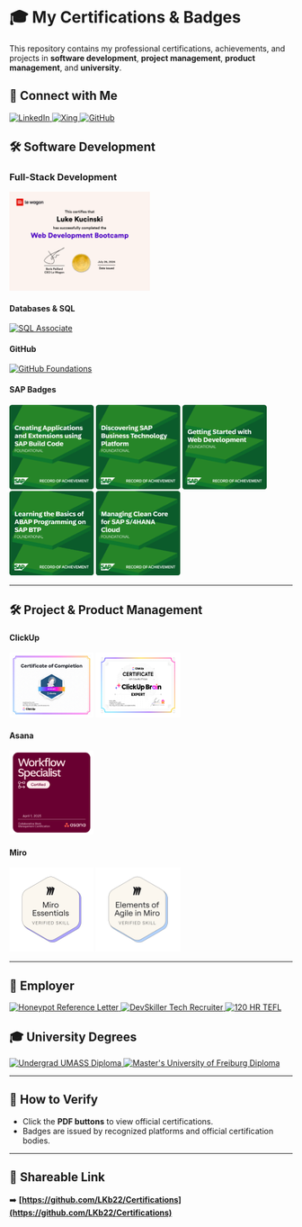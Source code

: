 # 🎓 My Certifications & Badges

This repository contains my professional certifications, achievements, and projects in **software development**, **project management**, **product management**, and **university**.

## 🔗 Connect with Me

<p align="left">
  <a href="https://www.linkedin.com/in/luke-kucinski-52198617a/" target="_blank">
    <img src="https://img.shields.io/badge/LinkedIn-0A66C2?style=for-the-badge&logo=linkedin&logoColor=white" alt="LinkedIn">
  </a>
  <a href="https://login.xing.com/?locale=en&dest_url=https%3A%2F%2Fwww.xing.com%2Fprofile%2FLuke_Kucinski097248" target="_blank">
    <img src="https://img.shields.io/badge/Xing-026466?style=for-the-badge&logo=xing&logoColor=white" alt="Xing">
  </a>
  <a href="https://github.com/LKb22" target="_blank">
    <img src="https://img.shields.io/badge/GitHub-181717?style=for-the-badge&logo=github&logoColor=white" alt="GitHub">
  </a>
</p>

## 🛠️ Software Development

### Full-Stack Development
<p align="left">
  <img src="https://github.com/LKb22/Certifications/blob/main/items/Diploma%20image.png" width="250">
</p>

#### Databases & SQL
<p align="left">
  <a href="https://github.com/LKb22/Certifications/blob/main/items/SQL%20Associate.pdf" target="_blank">
    <img src="https://img.shields.io/badge/Datacamp%20SQL%20Associate-PDF-green?style=for-the-badge&logo=mortar-board" alt="SQL Associate">
  </a>
</p>

#### GitHub
<p align="left">
  <a href="https://github.com/LKb22/Certifications/blob/main/items/GitHubFoundations_Badge.pdf" target="_blank">
    <img src="https://img.shields.io/badge/GitHub%20Foundations-PDF-green?style=for-the-badge&logo=mortar-board" alt="GitHub Foundations">
  </a>
</p>

#### SAP Badges
<p align="left">
  <img src="https://github.com/LKb22/Certifications/blob/main/items/Creating%20Applications%20and%20Extensions%20using%20SAP%20Build%20Code.png" width="150">
  <img src="https://github.com/LKb22/Certifications/blob/main/items/Discovering%20SAP%20Business%20Technology%20Platform.png" width="150">
  <img src="https://github.com/LKb22/Certifications/blob/main/items/Getting%20Started%20with%20Web%20Development.png" width="150">
  <img src="https://github.com/LKb22/Certifications/blob/main/items/Learning%20the%20Basics%20of%20ABAP%20Programming%20on%20SAP%20BTP.png" width="150">
  <img src="https://github.com/LKb22/Certifications/blob/main/items/Managing%20Clean%20Core%20for%20SAP%20S4HANA%20Cloud.png" width="150">
</p>

---

## 🛠️ Project & Product Management
#### ClickUp
<p align="left">
  <img src="https://github.com/LKb22/Certifications/blob/main/items/ClickUp%20Expert.jpg" width="150">
  <img src="https://github.com/LKb22/Certifications/blob/main/items/ClickUpBrain%20Expert.jpg" width="150">
</p>

#### Asana
<p align="left">
  <img src="https://github.com/LKb22/Certifications/blob/main/items/Workflow%20Specialist.png" width="150">
</p>

#### Miro
<p align="left">
  <img src="https://github.com/LKb22/Certifications/blob/main/items/miro-essentials.png" width="150">
  <img src="https://github.com/LKb22/Certifications/blob/main/items/Elements%20of%20Agile%20in%20Miro.png" width="150">
</p>

---

## **:pencil: Employer**
<p align="left">
  <a href="https://github.com/LKb22/Certifications/blob/main/items/Luke_Kucinski_Abschlusszeugnis.pdf" target="_blank">
    <img src="https://img.shields.io/badge/Honeypot%20Reference%20Letter-PDF-green?style=for-the-badge&logo=mortar-board" alt="Honeypot Reference Letter">
  </a>
  <a href="https://github.com/LKb22/Certifications/blob/main/items/DevSkiller%20Tech%20Recruitment.png" target="_blank">
    <img src="https://img.shields.io/badge/DevSkiller%20Tech%20Recruiter-PDF-green?style=for-the-badge&logo=mortar-board" alt="DevSkiller Tech Recruiter">
  </a>
  <a href="https://github.com/LKb22/Certifications/blob/main/items/TEFL%20Certificate.pdf" target="_blank">
    <img src="https://img.shields.io/badge/120%20HR%20TEFL-PDF-green?style=for-the-badge&logo=mortar-board" alt="120 HR TEFL">
  </a>
</p>

## 🎓 **University Degrees**
<p align="left">
  <a href="https://github.com/LKb22/Certifications/blob/6ae3f7cd52fd0ca1ac88c097e940554e009c87e1/items/UMASS%20Diploma.pdf" target="_blank">
    <img src="https://img.shields.io/badge/Undergrad%20Diploma-PDF-green?style=for-the-badge&logo=mortar-board" alt="Undergrad UMASS Diploma">
  </a>
  <a href="https://github.com/LKb22/Certifications/blob/main/items/Preliminary%20Degree%20Kucinski.pdf" target="_blank">
    <img src="https://img.shields.io/badge/Master's%20Diploma-PDF-green?style=for-the-badge&logo=mortar-board" alt="Master's University of Freiburg Diploma">
  </a>
</p>

---

## 📎 **How to Verify**
- Click the **PDF buttons** to view official certifications.
- Badges are issued by recognized platforms and official certification bodies.

---

## 🔗 **Shareable Link**
➡️ **[https://github.com/LKb22/Certifications](https://github.com/LKb22/Certifications)**
